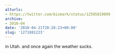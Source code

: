 ```yaml
---
alturls:
- https://twitter.com/bismark/status/12595819899
archive:
- 2010-04
date: '2010-04-21T20:20:23+00:00'
slug: '1271881223'
---
```


in Utah. and once again the weather sucks.

